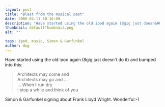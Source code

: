 ```yaml
---
layout: post
title: "Blast from the musical past"
date: 2008-04-11 10:16:00
description: "Have started using the old ipod again (8gig just doesn&#8217;t do it) and bumped into this --  Architects may come and Architects may go and &#8230; &#8230; When I run dry I stop a while and think of you Simon &amp;&#8230;"
thumbnail: defaultThumbnail.png
alt: ""

tags: ipod, music, Simon & Garfunkel
author: dug
---
```


<p>Have started using the old ipod again (8gig just doesn't do it) and bumped into this:</p>

<blockquote><p>Architects may come and<br />
Architects may go and ...<br />
... When I run dry<br />
I stop a while and think of you</p></blockquote>

<p>Simon &amp; Garfunkel signing about Frank Lloyd Wright. Wonderful:-)</p>
